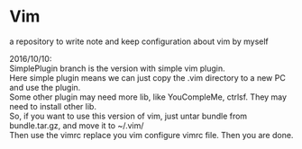 # Vim
a repository to write note and keep configuration about vim by myself

2016/10/10:<br>
SimplePlugin branch is the version with simple vim plugin. <br>
Here simple plugin means we can just copy the .vim directory to a new PC and use the plugin.<br>
Some other plugin may need more lib, like YouCompleMe, ctrlsf. They may need to install other lib.<br>
So, if you want to use this version of vim, just untar bundle from bundle.tar.gz, and move it to  ~/.vim/<br>
Then use the vimrc replace you vim configure vimrc file. Then you are done.<br>

